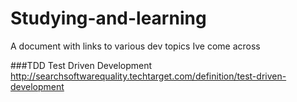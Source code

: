 # Studying-and-learning
A document with links to various dev topics Ive come across


###TDD
Test Driven Development
http://searchsoftwarequality.techtarget.com/definition/test-driven-development
